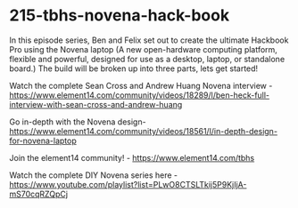 # 215-tbhs-novena-hack-book

In this episode series, Ben and Felix set out to create the ultimate Hackbook Pro using the Novena laptop (A new open-hardware computing platform, flexible and powerful, designed for use as a desktop, laptop, or standalone board.)
The build will be broken up into three parts, lets get started!

Watch the complete Sean Cross and Andrew Huang Novena interview - https://www.element14.com/community/videos/18289/l/ben-heck-full-interview-with-sean-cross-and-andrew-huang

Go in-depth with the Novena design- https://www.element14.com/community/videos/18561/l/in-depth-design-for-novena-laptop

Join the element14 community! - https://www.element14.com/tbhs

Watch the complete DIY Novena series here - https://www.youtube.com/playlist?list=PLwO8CTSLTkij5P9KjIjA-mS70cqRZQpCj
